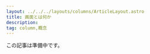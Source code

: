 ```yaml
---
layout: ../../../layouts/columns/ArticleLayout.astro
title: 画面とは何か
description:
tag: column,概念
---
```


この記事は準備中です。
